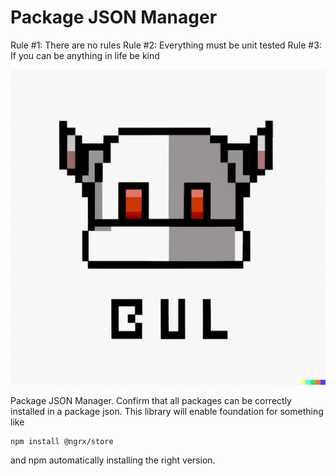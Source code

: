 # Package JSON Manager 

Rule #1: There are no rules 
Rule #2: Everything must be unit tested
Rule #3: If you can be anything in life be kind

![Version Finder Logo](robot-bully-logo.png "BUL - The Version Finder Robot")

Package JSON Manager. Confirm that all packages can be correctly installed in a package json. 
This library will enable foundation for something like 

```
npm install @ngrx/store
```

and npm automatically installing the right version.



